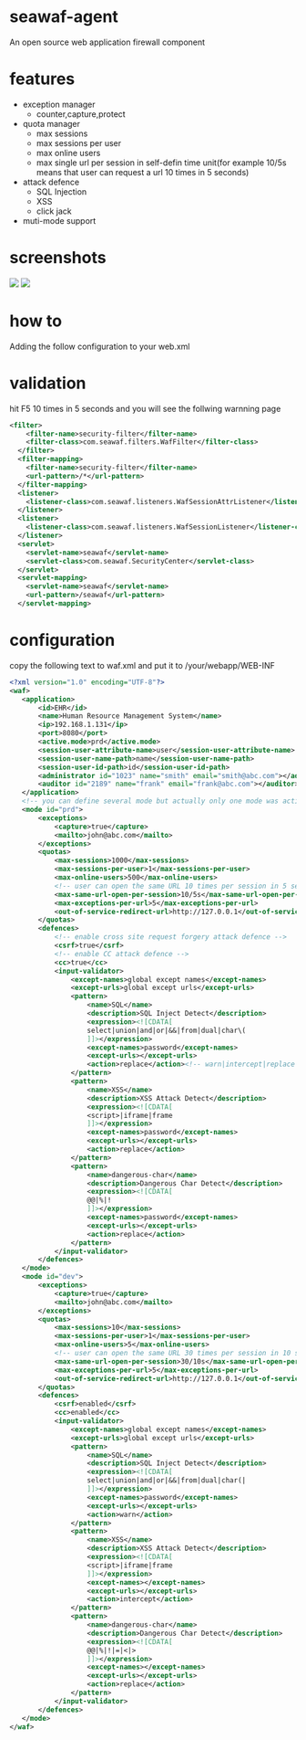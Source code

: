 # seawaf-agent
An open source web application firewall component
# features
* exception manager 
	* counter,capture,protect
* quota manager 
	* max sessions
	* max sessions per user
	* max online users
	* max single url per session in self-defin time unit(for example 10/5s means that user can request a url 10 times in 5 seconds)
* attack defence 
	* SQL Injection
	* XSS
	* click jack
* muti-mode support
# screenshots
![](https://github.com/zhuinfo/seawaf-agent/blob/master/seawaf-agent/images/index.png)
![](https://github.com/zhuinfo/seawaf-agent/blob/master/seawaf-agent/images/running-protect.png)
# how to
Adding the follow configuration to your web.xml
# validation
hit F5 10 times in 5 seconds and you will see the follwing warnning page
```xml
<filter>
  	<filter-name>security-filter</filter-name>
  	<filter-class>com.seawaf.filters.WafFilter</filter-class>
  </filter>
  <filter-mapping>
  	<filter-name>security-filter</filter-name>
  	<url-pattern>/*</url-pattern>
  </filter-mapping>
  <listener>
  	<listener-class>com.seawaf.listeners.WafSessionAttrListener</listener-class>
  </listener>
  <listener>
  	<listener-class>com.seawaf.listeners.WafSessionListener</listener-class>
  </listener>
  <servlet>
  	<servlet-name>seawaf</servlet-name>
  	<servlet-class>com.seawaf.SecurityCenter</servlet-class>
  </servlet>
  <servlet-mapping>
  	<servlet-name>seawaf</servlet-name>
  	<url-pattern>/seawaf</url-pattern>
  </servlet-mapping>
 ```
 # configuration
 copy the following text to waf.xml and put it to /your/webapp/WEB-INF
 ```xml
<?xml version="1.0" encoding="UTF-8"?>
<waf>
	<application>
		<id>EHR</id>
		<name>Human Resource Management System</name>
		<ip>192.168.1.131</ip>
		<port>8080</port>
		<active.mode>prd</active.mode>
		<session-user-attribute-name>user</session-user-attribute-name>
		<session-user-name-path>name</session-user-name-path>
		<session-user-id-path>id</session-user-id-path>
		<administrator id="1023" name="smith" email="smith@abc.com"></administrator>
		<auditor id="2189" name="frank" email="frank@abc.com"></auditor>
	</application>
	<!-- you can define several mode but actually only one mode was activated -->
	<mode id="prd">
		<exceptions>
			<capture>true</capture>
			<mailto>john@abc.com</mailto>
		</exceptions>
		<quotas>
			<max-sessions>1000</max-sessions>
			<max-sessions-per-user>1</max-sessions-per-user>
			<max-online-users>500</max-online-users>
			<!-- user can open the same URL 10 times per session in 5 seconds,the default time unit is second-->
			<max-same-url-open-per-session>10/5s</max-same-url-open-per-session>
			<max-exceptions-per-url>5</max-exceptions-per-url>
			<out-of-service-redirect-url>http://127.0.0.1</out-of-service-redirect-url>
		</quotas>
		<defences>
			<!-- enable cross site request forgery attack defence -->
			<csrf>true</csrf>
			<!-- enable CC attack defence -->
			<cc>true</cc>
			<input-validator>
				<except-names>global except names</except-names>
				<except-urls>global except urls</except-urls>
				<pattern>
					<name>SQL</name>
					<description>SQL Inject Detect</description>
					<expression><![CDATA[
					select|union|and|or|&&|from|dual|char\(
					]]></expression>
					<except-names>password</except-names>
					<except-urls></except-urls>
					<action>replace</action><!-- warn|intercept|replace -->
				</pattern>
				<pattern>
					<name>XSS</name>
					<description>XSS Attack Detect</description>
					<expression><![CDATA[
					<script>|iframe|frame
					]]></expression>
					<except-names>password</except-names>
					<except-urls></except-urls>
					<action>replace</action>
				</pattern>
				<pattern>
					<name>dangerous-char</name>
					<description>Dangerous Char Detect</description>
					<expression><![CDATA[
					@@|%|!
					]]></expression>
					<except-names>password</except-names>
					<except-urls></except-urls>
					<action>replace</action>
				</pattern>
			</input-validator>
		</defences>
	</mode>
	<mode id="dev">
		<exceptions>
			<capture>true</capture>
			<mailto>john@abc.com</mailto>
		</exceptions>
		<quotas>
			<max-sessions>10</max-sessions>
			<max-sessions-per-user>1</max-sessions-per-user>
			<max-online-users>5</max-online-users>
			<!-- user can open the same URL 30 times per session in 10 seconds,the default time unit is second-->
			<max-same-url-open-per-session>30/10s</max-same-url-open-per-session>
			<max-exceptions-per-url>5</max-exceptions-per-url>
			<out-of-service-redirect-url>http://127.0.0.1</out-of-service-redirect-url>
		</quotas>
		<defences>
			<csrf>enabled</csrf>
			<cc>enabled</cc>
			<input-validator>
				<except-names>global except names</except-names>
				<except-urls>global except urls</except-urls>
				<pattern>
					<name>SQL</name>
					<description>SQL Inject Detect</description>
					<expression><![CDATA[
					select|union|and|or|&&|from|dual|char(|
					]]></expression>
					<except-names>password</except-names>
					<except-urls></except-urls>
					<action>warn</action>
				</pattern>
				<pattern>
					<name>XSS</name>
					<description>XSS Attack Detect</description>
					<expression><![CDATA[
					<script>|iframe|frame
					]]></expression>
					<except-names></except-names>
					<except-urls></except-urls>
					<action>intercept</action>
				</pattern>
				<pattern>
					<name>dangerous-char</name>
					<description>Dangerous Char Detect</description>
					<expression><![CDATA[
					@@|%|!|=|<|>
					]]></expression>
					<except-names></except-names>
					<except-urls></except-urls>
					<action>replace</action>
				</pattern>
			</input-validator>
		</defences>
	</mode>
</waf>
```
